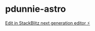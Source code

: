 # pdunnie-astro

[Edit in StackBlitz next generation editor ⚡️](https://stackblitz.com/~/github.com/kelvinpompey/pdunnie-astro)